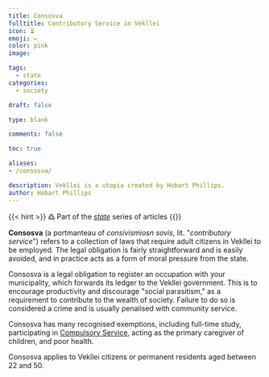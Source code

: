 ```yaml
---
title: Consosva
fulltitle: Contributory Service in Vekllei
icon: ⏳
emoji: ←
color: pink
image:

tags:
  - state
categories:
  - society

draft: false

type: blank

comments: false

toc: true

aliases:
- /consosva/

description: Vekllei is a utopia created by Hobart Phillips.
author: Hobart Phillips
---
```

{{< hint >}}
߷ Part of the *[state](/state/)* series of articles
{{</hint>}}

**Consosva** (a portmanteau of *consivismiosn sovis*, lit. "*contributory service*") refers to a collection of laws that require adult citizens in Vekllei to be employed. The legal obligation is fairly straightforward and is easily avoided, and in practice acts as a form of moral pressure from the state.

Consosva is a legal obligation to register an occupation with your municipality, which forwards its ledger to the Vekllei government. This is to encourage productivity and discourage "social parasitism," as a requirement to contribute to the wealth of society. Failure to do so is considered a crime and is usually penalised with community service.

Consosva has many recognised exemptions, including full-time study, participating in [Compulsory Service](/corsosva/), acting as the primary caregiver of children, and poor health.

Consosva applies to Vekllei citizens or permanent residents aged between 22 and 50.

